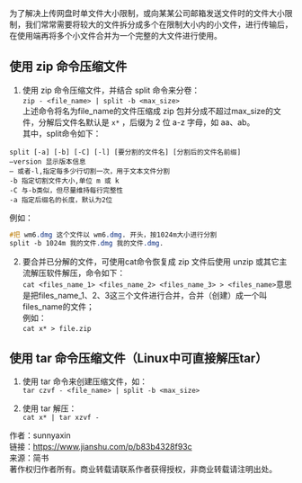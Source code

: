为了解决上传网盘时单文件大小限制，或向某某公司邮箱发送文件时的文件大小限制，我们常常需要将较大的文件拆分成多个在限制大小内的小文件，进行传输后，在使用端再将多个小文件合并为一个完整的大文件进行使用。

## 使用 zip 命令压缩文件

1.  使用 zip 命令压缩文件，并结合 split 命令来分卷：  
    `zip - <file_name> | split -b <max_size>`  
    上述命令将名为file_name的文件压缩成 zip 包并分成不超过max_size的文件，分解后文件名默认是 `x*` ，后缀为 2 位 a-z 字母，如 aa、ab。  
    其中，split命令如下：

```unix
split [-a] [-b] [-C] [-l] [要分割的文件名] [分割后的文件名前缀]
–version 显示版本信息
– 或者-l,指定每多少行切割一次，用于文本文件分割
-b 指定切割文件大小,单位 m 或 k
-C 与-b类似，但尽量维持每行完整性
-a 指定后缀名的长度，默认为2位
```

例如：

```css
#把 wm6.dmg 这个文件以 wm6.dmg. 开头，按1024m大小进行分割
split -b 1024m 我的文件.dmg 我的文件.dmg.
```

2.  要合并已分解的文件，可使用cat命令恢复成 zip 文件后使用 unzip 或其它主流解压软件解压，命令如下：  
    `cat <files_name_1> <files_name_2> <files_name_3> > <files_name>`意思是把files_name_1、2、3这三个文件进行合并，合并（创建）成一个叫files_name的文件；  
    例如：  
    `cat x* > file.zip`

## 使用 tar 命令压缩文件（Linux中可直接解压tar）

1.  使用 tar 命令来创建压缩文件，如：  
    `tar czvf - <file_name> | split -b <max_size>`
    
2.  使用 tar 解压：  
    `cat x* | tar xzvf -`
    

  
  
作者：sunnyaxin  
链接：https://www.jianshu.com/p/b83b4328f93c  
来源：简书  
著作权归作者所有。商业转载请联系作者获得授权，非商业转载请注明出处。